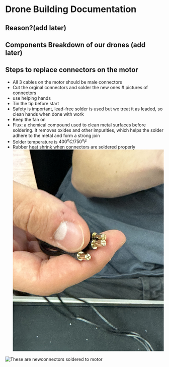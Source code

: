 # Drone Building Documentation

## Reason?(add later)

## Components Breakdown of our drones (add later)

## Steps to replace connectors on the motor

- All 3 cables on the motor should be male connectors
- Cut the orginal connectors and solder the new ones # pictures of connectors
- use helping hands
- Tin the tip before start
- Safety is important, lead-free solder is used but we treat it as leaded, so clean hands when done with work
- Keep the fan on
- Flux: a chemical compound used to clean metal surfaces before soldering. It removes oxides and other impurities, which helps the solder adhere to the metal and form a strong join
- Solder temperature is $400^oC/750^oF$
- Rubber heat shrink when connectors are soldered properly
![This is the old connector](../images/oldconnector.jpg)
<img src="newconnector.jpg" alt="These are newconnectors soldered to motor" width="300" height="200">
